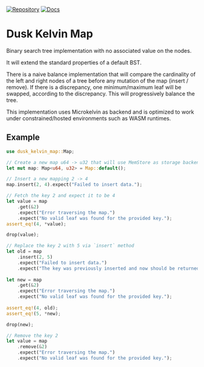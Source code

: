[![Repository](https://img.shields.io/badge/github-dusk--kelvin--map-blueviolet)](https://github.com/dusk-network/dusk-kelvin-map)
[![Docs](https://img.shields.io/badge/docs--rs-dusk--kelvin--map-blue)](https://docs.rs/dusk-kelvin-map)

# Dusk Kelvin Map

Binary search tree implementation with no associated value on the nodes.

It will extend the standard properties of a default BST.

There is a naive balance implementation that will compare the cardinality of the left and right nodes of a tree before any mutation of the map (insert / remove). If there is a discrepancy, one minimum/maximum leaf will be swapped, according to the discrepancy. This will progressively balance the tree.

This implementation uses Microkelvin as backend and is optimized to work under constrained/hosted environments such as WASM runtimes.

## Example

```rust
use dusk_kelvin_map::Map;

// Create a new map u64 -> u32 that will use MemStore as storage backend.
let mut map: Map<u64, u32> = Map::default();

// Insert a new mapping 2 -> 4
map.insert(2, 4).expect("Failed to insert data.");

// Fetch the key 2 and expect it to be 4
let value = map
    .get(&2)
    .expect("Error traversing the map.")
    .expect("No valid leaf was found for the provided key.");
assert_eq!(4, *value);

drop(value);

// Replace the key 2 with 5 via `insert` method
let old = map
    .insert(2, 5)
    .expect("Failed to insert data.")
    .expect("The key was previously inserted and now should be returned as replacement.");
		
let new = map
    .get(&2)
    .expect("Error traversing the map.")
    .expect("No valid leaf was found for the provided key.");
		
assert_eq!(4, old);
assert_eq!(5, *new);

drop(new);

// Remove the key 2
let value = map
    .remove(&2)
    .expect("Error traversing the map.")
    .expect("No valid leaf was found for the provided key.");
```
